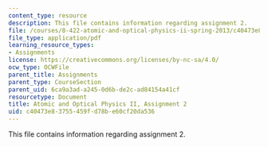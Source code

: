 ```yaml
---
content_type: resource
description: This file contains information regarding assignment 2.
file: /courses/8-422-atomic-and-optical-physics-ii-spring-2013/c40473e83755459fd78be60cf20da536_MIT8_422S13_hw2.pdf
file_type: application/pdf
learning_resource_types:
- Assignments
license: https://creativecommons.org/licenses/by-nc-sa/4.0/
ocw_type: OCWFile
parent_title: Assignments
parent_type: CourseSection
parent_uid: 6ca9a3ad-a245-0d6b-de2c-ad84154a41cf
resourcetype: Document
title: Atomic and Optical Physics II, Assignment 2
uid: c40473e8-3755-459f-d78b-e60cf20da536
---
```

This file contains information regarding assignment 2.